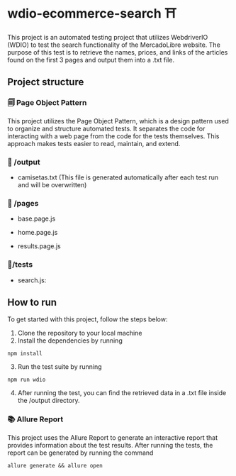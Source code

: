 # wdio-ecommerce-search ⛩️

This project is an automated testing project that utilizes WebdriverIO (WDIO) to test the search functionality of the MercadoLibre website. The purpose of this test is to retrieve the names, prices, and links of the articles found on the first 3 pages and output them into a .txt file.

## Project structure
### 🗐 Page Object Pattern
This project utilizes the Page Object Pattern, which is a design pattern used to organize and structure automated tests. It separates the code for interacting with a web page from the code for the tests themselves. This approach makes tests easier to read, maintain, and extend.

### 📁 /output
- camisetas.txt (This file is generated automatically after each test run and will be overwritten)

### 📁 /pages
- base.page.js

- home.page.js
 
- results.page.js

### 📁/tests
- search.js: 

## How to run
To get started with this project, follow the steps below:

1. Clone the repository to your local machine
2. Install the dependencies by running   
```
npm install
```
3. Run the test suite by running  
 ```
 npm run wdio
 ```
4. After running the test, you can find the retrieved data in a .txt file inside the /output directory.


### 📚 Allure Report
This project uses the Allure Report to generate an interactive report that provides information about the test results. 
After running the tests, the report can be generated by running the command 
```
allure generate && allure open
```

